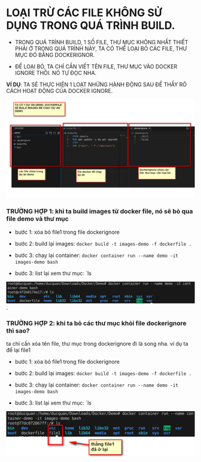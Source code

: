 # LOẠI TRỪ CÁC FILE KHÔNG SỬ DỤNG TRONG QUÁ TRÌNH BUILD.

- TRONG QUÁ TRÌNH BUILD, 1 SỐ FILE, THƯ MỤC KHÔNG NHẤT THIẾT PHẢI Ở TRONG QUÁ TRÌNH NÀY, TA CÓ THỂ LOẠI BỎ CÁC FILE, THƯ MỤC ĐÓ BẰNG DOCKERIGNOR.


-  ĐỂ LOẠI BỎ, TA CHỈ CẦN VIẾT TÊN FILE, THƯ MỤC VÀO DOCKER IGNORE THÔI. NÓ TỰ ĐỌC NHA.

**VÍ DỤ**: TA SẼ THỰC HIỆN 1 LOẠT NHỮNG HÀNH ĐỘNG SAU ĐỂ THẤY RÕ CÁCH HOẠT ĐỘNG CỦA DOCKER IGNORE.

![hinh ](../images/11_dockerignore.png)




### TRƯỜNG HỢP 1:  khi ta build images từ docker file, nó sẽ bỏ qua file demo và thư mục

- bước 1: xóa bỏ file1 trong file dockerignore

- bước 2: build lại images: `docker build -t images-demo -f dockerfile .`

- bước 3: chạy lại container: `docker container run --name demo -it images-demo bash`

- bước 3: list lại xem thư mục: `ls



![hinh ](../images/10_dockerignore.png).

### TRƯỜNG HỢP 2: khi ta bỏ các thư mục khỏi file dockerignore thì sao?

ta chỉ cần xóa tên file, thư mục trong dockerignore đi là song nha. ví dụ ta để lại file1

- bước 1: xóa bỏ file1 trong file dockerignore

- bước 2: build lại images: `docker build -t images-demo -f dockerfile .`

- bước 3: chạy lại container: `docker container run --name demo -it images-demo bash`

- bước 3: list lại xem thư mục: `ls

![hinh ](../images/12_dockerignore.png)



